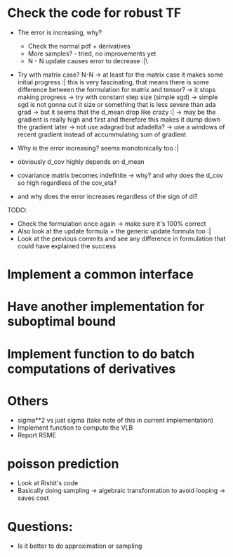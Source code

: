 # Check the code for robust TF
- The error is increasing, why?
  + Check the normal pdf + derivatives
  + More samples? - tried, no improvements yet
  + N - N update causes error to decrease :|\
  
 - Try with matrix case?  N-N
 -> at least for the matrix case it makes some initial progress :| this is very
 fascinating, that means there is some difference between the formulation
 for matrix and tensor?
 -> it stops making progress -> try with constant step size (simple sgd) -> simple sgd is not gonna cut it
 size or something that is less severe than ada grad 
 -> but it seems that the d_mean drop like crazy :| -> may be the 
 gradient is really high and first and therefore this makes it dump down 
 the gradient later -> not use adagrad but adadelta? -> use a windows of recent 
 gradient instead of accummulating sum of gradient
 
- Why is the error increasing? seems monotonically too :|
- obviously d_cov highly depends on d_mean  
- covariance matrix becomes indefinite -> why? and why does the d_cov so high 
regardless of the cov_eta?
- and why does the error increases regardless of the sign of di?

TODO:
- Check the formulation once again -> make sure it's 100% correct
- Also look at the update formula + the generic update formula too :|
- Look at the previous commits and see any difference in formulation that could 
have explained the success

# Implement a common interface

# Have another implementation for suboptimal bound


# Implement function to do batch computations of derivatives


# Others
- sigma**2 vs just sigma (take note of this in current implementation)
- Implement function to compute the VLB
- Report RSME

# poisson prediction
- Look at Rishit's code
- Basically doing sampling -> algebraic transformation to avoid looping -> saves cost

# Questions: 
- Is it better to do approximation or sampling






